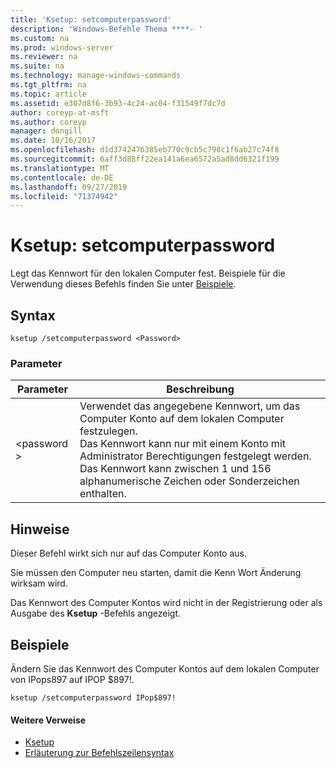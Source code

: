```yaml
---
title: 'Ksetup: setcomputerpassword'
description: 'Windows-Befehle Thema ****- '
ms.custom: na
ms.prod: windows-server
ms.reviewer: na
ms.suite: na
ms.technology: manage-windows-commands
ms.tgt_pltfrm: na
ms.topic: article
ms.assetid: e307d8f6-3b93-4c24-ac04-f31549f7dc7d
author: coreyp-at-msft
ms.author: coreyp
manager: dongill
ms.date: 10/16/2017
ms.openlocfilehash: d1d3742476385eb770c9cb5c798c1f6ab27c74f8
ms.sourcegitcommit: 6aff3d88ff22ea141a6ea6572a5ad8dd6321f199
ms.translationtype: MT
ms.contentlocale: de-DE
ms.lasthandoff: 09/27/2019
ms.locfileid: "71374942"
---
```

# <a name="ksetupsetcomputerpassword"></a>Ksetup: setcomputerpassword



Legt das Kennwort für den lokalen Computer fest. Beispiele für die Verwendung dieses Befehls finden Sie unter [Beispiele](#BKMK_Examples).

## <a name="syntax"></a>Syntax

```
ksetup /setcomputerpassword <Password>
```

### <a name="parameters"></a>Parameter

|Parameter|Beschreibung|
|---------|-----------|
|\<password >|Verwendet das angegebene Kennwort, um das Computer Konto auf dem lokalen Computer festzulegen.</br>Das Kennwort kann nur mit einem Konto mit Administrator Berechtigungen festgelegt werden. Das Kennwort kann zwischen 1 und 156 alphanumerische Zeichen oder Sonderzeichen enthalten.|

## <a name="remarks"></a>Hinweise

Dieser Befehl wirkt sich nur auf das Computer Konto aus.

Sie müssen den Computer neu starten, damit die Kenn Wort Änderung wirksam wird.

Das Kennwort des Computer Kontos wird nicht in der Registrierung oder als Ausgabe des **Ksetup** -Befehls angezeigt.

## <a name="BKMK_Examples"></a>Beispiele

Ändern Sie das Kennwort des Computer Kontos auf dem lokalen Computer von IPops897 auf IPOP $897!.
```
ksetup /setcomputerpassword IPop$897!
```

#### <a name="additional-references"></a>Weitere Verweise

-   [Ksetup](ksetup.md)
-   [Erläuterung zur Befehlszeilensyntax](command-line-syntax-key.md)